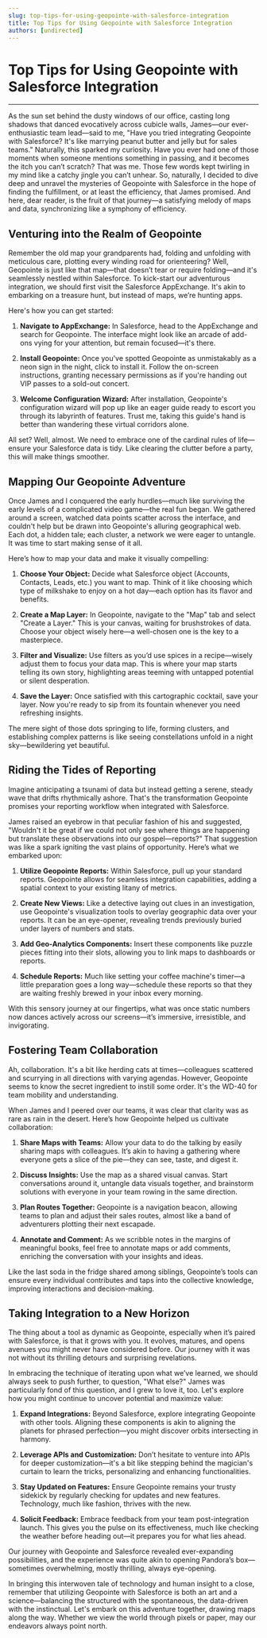```yaml
---
slug: top-tips-for-using-geopointe-with-salesforce-integration
title: Top Tips for Using Geopointe with Salesforce Integration
authors: [undirected]
---
```



# Top Tips for Using Geopointe with Salesforce Integration

---

As the sun set behind the dusty windows of our office, casting long shadows that danced evocatively across cubicle walls, James—our ever-enthusiastic team lead—said to me, "Have you tried integrating Geopointe with Salesforce? It's like marrying peanut butter and jelly but for sales teams." Naturally, this sparked my curiosity. Have you ever had one of those moments when someone mentions something in passing, and it becomes the itch you can’t scratch? That was me. Those few words kept twirling in my mind like a catchy jingle you can’t unhear. So, naturally, I decided to dive deep and unravel the mysteries of Geopointe with Salesforce in the hope of finding the fulfillment, or at least the efficiency, that James promised. And here, dear reader, is the fruit of that journey—a satisfying melody of maps and data, synchronizing like a symphony of efficiency.

## Venturing into the Realm of Geopointe

Remember the old map your grandparents had, folding and unfolding with meticulous care, plotting every winding road for orienteering? Well, Geopointe is just like that map—that doesn’t tear or require folding—and it's seamlessly nestled within Salesforce. To kick-start our adventurous integration, we should first visit the Salesforce AppExchange. It's akin to embarking on a treasure hunt, but instead of maps, we’re hunting apps.

Here's how you can get started:

1. **Navigate to AppExchange:** In Salesforce, head to the AppExchange and search for Geopointe. The interface might look like an arcade of add-ons vying for your attention, but remain focused—it's there.

2. **Install Geopointe:** Once you've spotted Geopointe as unmistakably as a neon sign in the night, click to install it. Follow the on-screen instructions, granting necessary permissions as if you're handing out VIP passes to a sold-out concert. 

3. **Welcome Configuration Wizard:** After installation, Geopointe's configuration wizard will pop up like an eager guide ready to escort you through its labyrinth of features. Trust me, taking this guide's hand is better than wandering these virtual corridors alone.

All set? Well, almost. We need to embrace one of the cardinal rules of life—ensure your Salesforce data is tidy. Like clearing the clutter before a party, this will make things smoother.

## Mapping Our Geopointe Adventure

Once James and I conquered the early hurdles—much like surviving the early levels of a complicated video game—the real fun began. We gathered around a screen, watched data points scatter across the interface, and couldn't help but be drawn into Geopointe's alluring geographical web. Each dot, a hidden tale; each cluster, a network we were eager to untangle. It was time to start making sense of it all.

Here’s how to map your data and make it visually compelling:

1. **Choose Your Object:** Decide what Salesforce object (Accounts, Contacts, Leads, etc.) you want to map. Think of it like choosing which type of milkshake to enjoy on a hot day—each option has its flavor and benefits.

2. **Create a Map Layer:** In Geopointe, navigate to the "Map" tab and select "Create a Layer." This is your canvas, waiting for brushstrokes of data. Choose your object wisely here—a well-chosen one is the key to a masterpiece.

3. **Filter and Visualize:** Use filters as you’d use spices in a recipe—wisely adjust them to focus your data map. This is where your map starts telling its own story, highlighting areas teeming with untapped potential or silent desperation.

4. **Save the Layer:** Once satisfied with this cartographic cocktail, save your layer. Now you're ready to sip from its fountain whenever you need refreshing insights.

The mere sight of those dots springing to life, forming clusters, and establishing complex patterns is like seeing constellations unfold in a night sky—bewildering yet beautiful.

## Riding the Tides of Reporting

Imagine anticipating a tsunami of data but instead getting a serene, steady wave that drifts rhythmically ashore. That's the transformation Geopointe promises your reporting workflow when integrated with Salesforce.

James raised an eyebrow in that peculiar fashion of his and suggested, "Wouldn't it be great if we could not only see where things are happening but translate these observations into our gospel—reports?" That suggestion was like a spark igniting the vast plains of opportunity. Here’s what we embarked upon:

1. **Utilize Geopointe Reports:** Within Salesforce, pull up your standard reports. Geopointe allows for seamless integration capabilities, adding a spatial context to your existing litany of metrics. 

2. **Create New Views:** Like a detective laying out clues in an investigation, use Geopointe's visualization tools to overlay geographic data over your reports. It can be an eye-opener, revealing trends previously buried under layers of numbers and stats.

3. **Add Geo-Analytics Components:** Insert these components like puzzle pieces fitting into their slots, allowing you to link maps to dashboards or reports.

4. **Schedule Reports:** Much like setting your coffee machine's timer—a little preparation goes a long way—schedule these reports so that they are waiting freshly brewed in your inbox every morning.

With this sensory journey at our fingertips, what was once static numbers now dances actively across our screens—it’s immersive, irresistible, and invigorating.

## Fostering Team Collaboration

Ah, collaboration. It's a bit like herding cats at times—colleagues scattered and scurrying in all directions with varying agendas. However, Geopointe seems to know the secret ingredient to instill some order. It's the WD-40 for team mobility and understanding.

When James and I peered over our teams, it was clear that clarity was as rare as rain in the desert. Here’s how Geopointe helped us cultivate collaboration:

1. **Share Maps with Teams:** Allow your data to do the talking by easily sharing maps with colleagues. It’s akin to having a gathering where everyone gets a slice of the pie—they can see, taste, and digest it.

2. **Discuss Insights:** Use the map as a shared visual canvas. Start conversations around it, untangle data visuals together, and brainstorm solutions with everyone in your team rowing in the same direction.

3. **Plan Routes Together:** Geopointe is a navigation beacon, allowing teams to plan and adjust their sales routes, almost like a band of adventurers plotting their next escapade.

4. **Annotate and Comment:** As we scribble notes in the margins of meaningful books, feel free to annotate maps or add comments, enriching the conversation with your insights and ideas.

Like the last soda in the fridge shared among siblings, Geopointe’s tools can ensure every individual contributes and taps into the collective knowledge, improving interactions and decision-making.

## Taking Integration to a New Horizon

The thing about a tool as dynamic as Geopointe, especially when it’s paired with Salesforce, is that it grows with you. It evolves, matures, and opens avenues you might never have considered before. Our journey with it was not without its thrilling detours and surprising revelations.

In embracing the technique of iterating upon what we’ve learned, we should always seek to push further, to question, "What else?" James was particularly fond of this question, and I grew to love it, too. Let's explore how you might continue to uncover potential and maximize value:

1. **Expand Integrations:** Beyond Salesforce, explore integrating Geopointe with other tools. Aligning these components is akin to aligning the planets for phrased perfection—you might discover orbits intersecting in harmony.

2. **Leverage APIs and Customization:** Don’t hesitate to venture into APIs for deeper customization—it's a bit like stepping behind the magician's curtain to learn the tricks, personalizing and enhancing functionalities.

3. **Stay Updated on Features:** Ensure Geopointe remains your trusty sidekick by regularly checking for updates and new features. Technology, much like fashion, thrives with the new.

4. **Solicit Feedback:** Embrace feedback from your team post-integration launch. This gives you the pulse on its effectiveness, much like checking the weather before heading out—it prepares you for what lies ahead.

Our journey with Geopointe and Salesforce revealed ever-expanding possibilities, and the experience was quite akin to opening Pandora’s box—sometimes overwhelming, mostly thrilling, always eye-opening.

In bringing this interwoven tale of technology and human insight to a close, remember that utilizing Geopointe with Salesforce is both an art and a science—balancing the structured with the spontaneous, the data-driven with the instinctual. Let's embark on this adventure together, drawing maps along the way. Whether we view the world through pixels or paper, may our endeavors always point north.